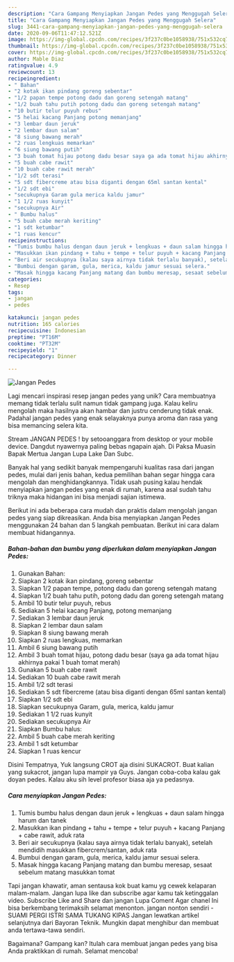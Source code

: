 ```yaml
---
description: "Cara Gampang Menyiapkan Jangan Pedes yang Menggugah Selera"
title: "Cara Gampang Menyiapkan Jangan Pedes yang Menggugah Selera"
slug: 3441-cara-gampang-menyiapkan-jangan-pedes-yang-menggugah-selera
date: 2020-09-06T11:47:12.521Z
image: https://img-global.cpcdn.com/recipes/3f237c0be1058938/751x532cq70/jangan-pedes-foto-resep-utama.jpg
thumbnail: https://img-global.cpcdn.com/recipes/3f237c0be1058938/751x532cq70/jangan-pedes-foto-resep-utama.jpg
cover: https://img-global.cpcdn.com/recipes/3f237c0be1058938/751x532cq70/jangan-pedes-foto-resep-utama.jpg
author: Mable Diaz
ratingvalue: 4.9
reviewcount: 13
recipeingredient:
- " Bahan"
- "2 kotak ikan pindang goreng sebentar"
- "1/2 papan tempe potong dadu dan goreng setengah matang"
- "1/2 buah tahu putih potong dadu dan goreng setengah matang"
- "10 butir telur puyuh rebus"
- "5 helai kacang Panjang potong memanjang"
- "3 lembar daun jeruk"
- "2 lembar daun salam"
- "8 siung bawang merah"
- "2 ruas lengkuas memarkan"
- "6 siung bawang putih"
- "3 buah tomat hijau potong dadu besar saya ga ada tomat hijau akhirnya pakai 1 buah tomat merah"
- "5 buah cabe rawit"
- "10 buah cabe rawit merah"
- "1/2 sdt terasi"
- "5 sdt fibercreme atau bisa diganti dengan 65ml santan kental"
- "1/2 sdt ebi"
- "secukupnya Garam gula merica kaldu jamur"
- "1 1/2 ruas kunyit"
- "secukupnya Air"
- " Bumbu halus"
- "5 buah cabe merah keriting"
- "1 sdt ketumbar"
- "1 ruas kencur"
recipeinstructions:
- "Tumis bumbu halus dengan daun jeruk + lengkuas + daun salam hingga harum dan tanek"
- "Masukkan ikan pindang + tahu + tempe + telur puyuh + kacang Panjang + cabe rawit, aduk rata"
- "Beri air secukupnya (kalau saya airnya tidak terlalu banyak), setelah mendidih masukkan fibercrem/santan, aduk rata"
- "Bumbui dengan garam, gula, merica, kaldu jamur sesuai selera."
- "Masak hingga kacang Panjang matang dan bumbu meresap, sesaat sebelum matang masukkan tomat"
categories:
- Resep
tags:
- jangan
- pedes

katakunci: jangan pedes 
nutrition: 165 calories
recipecuisine: Indonesian
preptime: "PT16M"
cooktime: "PT32M"
recipeyield: "1"
recipecategory: Dinner

---
```



![Jangan Pedes](https://img-global.cpcdn.com/recipes/3f237c0be1058938/751x532cq70/jangan-pedes-foto-resep-utama.jpg)

Lagi mencari inspirasi resep jangan pedes yang unik? Cara membuatnya memang tidak terlalu sulit namun tidak gampang juga. Kalau keliru mengolah maka hasilnya akan hambar dan justru cenderung tidak enak. Padahal jangan pedes yang enak selayaknya punya aroma dan rasa yang bisa memancing selera kita.

Stream JANGAN PEDES ! by setooanggara from desktop or your mobile device. Dangdut nyawernya paling bebas ngapain ajah. Di Paksa Muasin Bapak Mertua Jangan Lupa Lake Dan Subc.

Banyak hal yang sedikit banyak mempengaruhi kualitas rasa dari jangan pedes, mulai dari jenis bahan, kedua pemilihan bahan segar hingga cara mengolah dan menghidangkannya. Tidak usah pusing kalau hendak menyiapkan jangan pedes yang enak di rumah, karena asal sudah tahu triknya maka hidangan ini bisa menjadi sajian istimewa.


Berikut ini ada beberapa cara mudah dan praktis dalam mengolah jangan pedes yang siap dikreasikan. Anda bisa menyiapkan Jangan Pedes menggunakan 24 bahan dan 5 langkah pembuatan. Berikut ini cara dalam membuat hidangannya.

<!--inarticleads1-->

##### Bahan-bahan dan bumbu yang diperlukan dalam menyiapkan Jangan Pedes:

1. Gunakan  Bahan:
1. Siapkan 2 kotak ikan pindang, goreng sebentar
1. Siapkan 1/2 papan tempe, potong dadu dan goreng setengah matang
1. Siapkan 1/2 buah tahu putih, potong dadu dan goreng setengah matang
1. Ambil 10 butir telur puyuh, rebus
1. Sediakan 5 helai kacang Panjang, potong memanjang
1. Sediakan 3 lembar daun jeruk
1. Siapkan 2 lembar daun salam
1. Siapkan 8 siung bawang merah
1. Siapkan 2 ruas lengkuas, memarkan
1. Ambil 6 siung bawang putih
1. Ambil 3 buah tomat hijau, potong dadu besar (saya ga ada tomat hijau akhirnya pakai 1 buah tomat merah)
1. Gunakan 5 buah cabe rawit
1. Sediakan 10 buah cabe rawit merah
1. Ambil 1/2 sdt terasi
1. Sediakan 5 sdt fibercreme (atau bisa diganti dengan 65ml santan kental)
1. Siapkan 1/2 sdt ebi
1. Siapkan secukupnya Garam, gula, merica, kaldu jamur
1. Sediakan 1 1/2 ruas kunyit
1. Sediakan secukupnya Air
1. Siapkan  Bumbu halus:
1. Ambil 5 buah cabe merah keriting
1. Ambil 1 sdt ketumbar
1. Siapkan 1 ruas kencur


Disini Tempatnya, Yuk langsung CROT aja disini SUKACROT. Buat kalian yang sukacrot, jangan lupa mampir ya Guys. Jangan coba-coba kalau gak doyan pedes. Kalau aku sih level profesor biasa aja ya pedasnya. 

<!--inarticleads2-->

##### Cara menyiapkan Jangan Pedes:

1. Tumis bumbu halus dengan daun jeruk + lengkuas + daun salam hingga harum dan tanek
1. Masukkan ikan pindang + tahu + tempe + telur puyuh + kacang Panjang + cabe rawit, aduk rata
1. Beri air secukupnya (kalau saya airnya tidak terlalu banyak), setelah mendidih masukkan fibercrem/santan, aduk rata
1. Bumbui dengan garam, gula, merica, kaldu jamur sesuai selera.
1. Masak hingga kacang Panjang matang dan bumbu meresap, sesaat sebelum matang masukkan tomat


Tapi jangan khawatir, aman sentausa kok buat kamu yg cewek kelaparan malam-malam. Jangan lupa like dan subscribe agar kamu tak ketinggalan video. Subscribe Like and Share dan jangan Lupa Coment Agar chanel Ini bisa berkembang terimaksih selamat menonton. jangan nonton sendiri - SUAMI PERGI ISTRI SAMA TUKANG KIPAS Jangan lewatkan artikel selanjutnya dari Bayoran Teknik. Mungkin dapat menghibur dan membuat anda tertawa-tawa sendiri. 

Bagaimana? Gampang kan? Itulah cara membuat jangan pedes yang bisa Anda praktikkan di rumah. Selamat mencoba!
